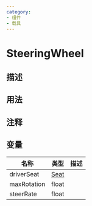 ```yaml
---
category: 
- 组件
- 载具
---
```

# SteeringWheel
## 描述

## 用法

## 注释

## 变量
| 名称 | 类型 | 描述 |
| ----------- | ----------- | ----------- |
| driverSeat | [Seat](./Seat.md) |  |  
| maxRotation  | float |  |  
| steerRate  | float |  |  
